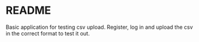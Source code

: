 # README

Basic application for testing csv upload. Register, log in and upload the csv in the correct format to test it out. 
